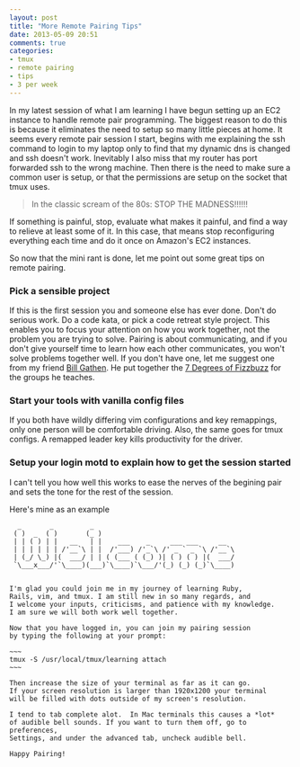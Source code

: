 ```yaml
---
layout: post
title: "More Remote Pairing Tips"
date: 2013-05-09 20:51
comments: true
categories:
- tmux
- remote pairing
- tips
- 3 per week
---
```


In my latest session of what I am learning I have begun setting up an EC2 instance to handle remote pair programming.  The biggest reason to do this is because it eliminates the need to setup so many little pieces at home.  It seems every remote pair session I start, begins with me explaining the ssh command to login to my laptop only to find that my dynamic dns is changed and ssh doesn't work.  Inevitably I also miss that my router has port forwarded ssh to the wrong machine. Then there is the need to make sure a common user is setup, or that the permissions are setup on the socket that tmux uses.

 >In the classic scream of the 80s: STOP THE MADNESS!!!!!!

If something is painful, stop, evaluate what makes it painful, and find a way to relieve at least some of it.  In this case, that means stop reconfiguring everything each time and do it once on Amazon's EC2 instances.

So now that the mini rant is done, let me point out some great tips on remote pairing.

### Pick a sensible project

If this is the first session you and someone else has ever done.  Don't do serious work. Do a code kata, or pick a code retreat style project. This enables you to focus your attention on how you work together, not the problem you are trying to solve.  Pairing is about communicating, and if you don't give yourself time to learn how each other communicates, you won't solve problems together well. If you don't have one, let me suggest one from my friend [Bill Gathen](http://billgathen.com/ "My #rubyfriend Bill Gathen"). He put together the [7 Degrees of Fizzbuzz](http://billgathen.com/2013/01/18/7_degrees_of_fizzbuzz.html "7 Degrees of Fizzbuzz, learning ruby for beginners, kata for old hands") for the groups he teaches.
 

### Start your tools with vanilla config files

If you both have wildly differing vim configurations and key remappings, only one person will be comfortable driving. Also, the same goes for tmux configs. A remapped leader key kills productivity for the driver.

### Setup your login motd to explain how to get the session started

I can't tell you how well this works to ease the nerves of the begining pair and sets the tone for the rest of the session.

Here's mine as an example

```
  _       _         _                                   
 ( )  _  ( )       (_ )                                 
 | | ( ) | |   __   | |    ___    _     ___ ___     __  
 | | | | | | /'__`\ | |  /'___) /'_`\ /' _ ` _ `\ /'__`\
 | (_/ \_) |(  ___/ | | ( (___ ( (_) )| ( ) ( ) |(  ___/
 `\___x___/'`\____)(___)`\____)`\___/'(_) (_) (_)`\____)
                                                        
                                                                                                              
I'm glad you could join me in my journey of learning Ruby, 
Rails, vim, and tmux. I am still new in so many regards, and 
I welcome your inputs, criticisms, and patience with my knowledge. 
I am sure we will both work well together.

Now that you have logged in, you can join my pairing session 
by typing the following at your prompt:

~~~
tmux -S /usr/local/tmux/learning attach
~~~

Then increase the size of your terminal as far as it can go.
If your screen resolution is larger than 1920x1200 your terminal 
will be filled with dots outside of my screen's resolution.

I tend to tab complete alot.  In Mac terminals this causes a *lot* 
of audible bell sounds. If you want to turn them off, go to preferences, 
Settings, and under the advanced tab, uncheck audible bell.

Happy Pairing!

```
